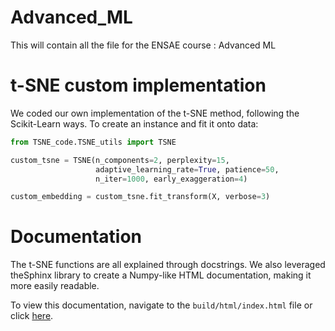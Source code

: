 # Advanced_ML
This will contain all the file for the ENSAE course : Advanced ML

# t-SNE custom implementation
We coded our own implementation of the t-SNE method, following the Scikit-Learn ways. 
To create an instance and fit it onto data: 
```python
from TSNE_code.TSNE_utils import TSNE

custom_tsne = TSNE(n_components=2, perplexity=15, 
                   adaptive_learning_rate=True, patience=50, 
                   n_iter=1000, early_exaggeration=4)

custom_embedding = custom_tsne.fit_transform(X, verbose=3)
```

# Documentation
The t-SNE functions are all explained through docstrings. We also leveraged theSphinx library to create a Numpy-like HTML documentation, making it more easily readable. <br>

To view this documentation, navigate to the `build/html/index.html` file or click [here](build/html/index.html).
